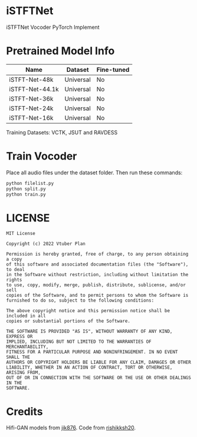 # iSTFTNet
iSTFTNet Vocoder PyTorch Implement

# Pretrained Model Info
|  Name            | Dataset   | Fine-tuned |
|  ----            | ----      |   ----     |
|  iSTFT-Net-48k   | Universal |     No     |
|  iSTFT-Net-44.1k | Universal |     No     |
|  iSTFT-Net-36k   | Universal |     No     |
|  iSTFT-Net-24k   | Universal |     No     |
|  iSTFT-Net-16k   | Universal |     No     |

Training Datasets: VCTK, JSUT and RAVDESS

# Train Vocoder
Place all audio files under the dataset folder.
Then run these commands:
```bash
python filelist.py
python split.py
python train.py
```

# LICENSE
```
MIT License

Copyright (c) 2022 Vtuber Plan

Permission is hereby granted, free of charge, to any person obtaining a copy
of this software and associated documentation files (the "Software"), to deal
in the Software without restriction, including without limitation the rights
to use, copy, modify, merge, publish, distribute, sublicense, and/or sell
copies of the Software, and to permit persons to whom the Software is
furnished to do so, subject to the following conditions:

The above copyright notice and this permission notice shall be included in all
copies or substantial portions of the Software.

THE SOFTWARE IS PROVIDED "AS IS", WITHOUT WARRANTY OF ANY KIND, EXPRESS OR
IMPLIED, INCLUDING BUT NOT LIMITED TO THE WARRANTIES OF MERCHANTABILITY,
FITNESS FOR A PARTICULAR PURPOSE AND NONINFRINGEMENT. IN NO EVENT SHALL THE
AUTHORS OR COPYRIGHT HOLDERS BE LIABLE FOR ANY CLAIM, DAMAGES OR OTHER
LIABILITY, WHETHER IN AN ACTION OF CONTRACT, TORT OR OTHERWISE, ARISING FROM,
OUT OF OR IN CONNECTION WITH THE SOFTWARE OR THE USE OR OTHER DEALINGS IN THE
SOFTWARE.
```

# Credits
Hifi-GAN models from [jik876](https://github.com/jik876/hifi-gan).
Code from [rishikksh20](https://github.com/rishikksh20/iSTFTNet-pytorch).